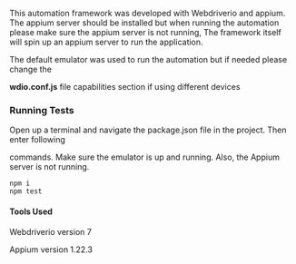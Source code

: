 This automation framework was developed with Webdriverio and appium. The appium server should be installed but when running the automation please make sure the appium server is not
running, The framework itself will spin up an appium server to run the application.

The default emulator was used to run the automation but if needed please change the

**wdio.conf.js** file capabilities section if using different devices


### Running Tests

Open up a terminal and navigate the package.json file in the project. Then enter following

commands. Make sure the emulator is up and running. Also, the Appium server is not running.

    npm i 
    npm test 

#### Tools Used

Webdriverio version 7

Appium version 1.22.3